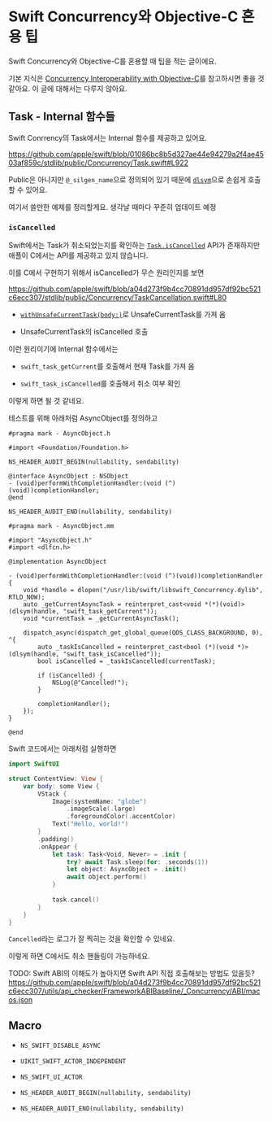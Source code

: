 # Swift Concurrency와 Objective-C 혼용 팁

Swift Concurrency와 Objective-C를 혼용할 때 팁을 적는 글이에요.

기본 지식은 [Concurrency Interoperability with Objective-C](https://github.com/apple/swift-evolution/blob/main/proposals/0297-concurrency-objc.md)를 참고하시면 좋을 것 같아요. 이 글에 대해서는 다루지 않아요.

## Task - Internal 함수들

Swift Conrrency의 Task에서는 Internal 함수를 제공하고 있어요.

https://github.com/apple/swift/blob/01086bc8b5d327ae44e94279a2f4ae4503af859c/stdlib/public/Concurrency/Task.swift#L922

Public은 아니지만 `@_silgen_name`으로 정의되어 있기 때문에 [`dlsym`](https://man7.org/linux/man-pages/man3/dlsym.3.html)으로 손쉽게 호출할 수 있어요.

여기서 쓸만한 예제를 정리할게요. 생각날 때마다 꾸준히 업데이트 예정

### `isCancelled`

Swift에서는 Task가 취소되었는지를 확인하는 [`Task.isCancelled`](https://developer.apple.com/documentation/swift/task/iscancelled-swift.type.property) API가 존재하지만 애플이 C에서는 API를 제공하고 있지 않습니다.

이를 C에서 구현하기 위해서 isCancelled가 무슨 원리인지를 보면

https://github.com/apple/swift/blob/a04d273f9b4cc70891dd957df92bc521c6ecc307/stdlib/public/Concurrency/TaskCancellation.swift#L80

- [`withUnsafeCurrentTask(body:)`](https://developer.apple.com/documentation/swift/withunsafecurrenttask(body:))로 UnsafeCurrentTask를 가져 옴

- UnsafeCurrentTask의 isCancelled 호출

이런 원리이기에 Internal 함수에서는

- `swift_task_getCurrent`를 호출해서 현재 Task를 가져 옴

- `swift_task_isCancelled`를 호출해서 취소 여부 확인

이렇게 하면 될 것 같네요.

테스트를 위해 아래처럼 AsyncObject를 정의하고

```objc
#pragma mark - AsyncObject.h

#import <Foundation/Foundation.h>

NS_HEADER_AUDIT_BEGIN(nullability, sendability)

@interface AsyncObject : NSObject
- (void)performWithCompletionHandler:(void (^)(void))completionHandler;
@end

NS_HEADER_AUDIT_END(nullability, sendability)
```

```objc
#pragma mark - AsyncObject.mm

#import "AsyncObject.h"
#import <dlfcn.h>

@implementation AsyncObject

- (void)performWithCompletionHandler:(void (^)(void))completionHandler {
    void *handle = dlopen("/usr/lib/swift/libswift_Concurrency.dylib", RTLD_NOW);
    auto _getCurrentAsyncTask = reinterpret_cast<void *(*)(void)>(dlsym(handle, "swift_task_getCurrent"));
    void *currentTask = _getCurrentAsyncTask();
    
    dispatch_async(dispatch_get_global_queue(QOS_CLASS_BACKGROUND, 0), ^{
        auto _taskIsCancelled = reinterpret_cast<bool (*)(void *)>(dlsym(handle, "swift_task_isCancelled"));
        bool isCancelled = _taskIsCancelled(currentTask);
        
        if (isCancelled) {
            NSLog(@"Cancelled!");
        }
        
        completionHandler();
    });
}

@end
```

Swift 코드에서는 아래처럼 실행하면

```swift
import SwiftUI

struct ContentView: View {
    var body: some View {
        VStack {
            Image(systemName: "globe")
                .imageScale(.large)
                .foregroundColor(.accentColor)
            Text("Hello, world!")
        }
        .padding()
        .onAppear {
            let task: Task<Void, Never> = .init {
                try? await Task.sleep(for: .seconds(1))
                let object: AsyncObject = .init()
                await object.perform()
            }
            
            task.cancel()
        }
    }
}
```

`Cancelled`라는 로그가 잘 찍히는 것을 확인할 수 있네요.

이렇게 하면 C에서도 취소 핸들링이 가능하네요.

TODO: Swift ABI의 이해도가 높아지면 Swift API 직접 호출해보는 방법도 있을듯? https://github.com/apple/swift/blob/a04d273f9b4cc70891dd957df92bc521c6ecc307/utils/api_checker/FrameworkABIBaseline/_Concurrency/ABI/macos.json

## Macro

- `NS_SWIFT_DISABLE_ASYNC`

- `UIKIT_SWIFT_ACTOR_INDEPENDENT`

- `NS_SWIFT_UI_ACTOR`

- `NS_HEADER_AUDIT_BEGIN(nullability, sendability)`

- `NS_HEADER_AUDIT_END(nullability, sendability)`
